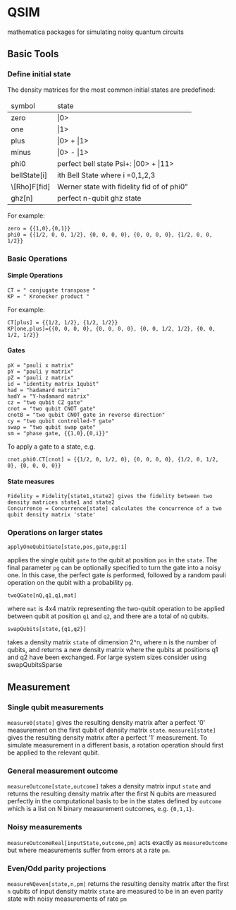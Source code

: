 QSIM
====

mathematica packages for simulating noisy quantum circuits

## Basic Tools

### Define initial state
The density matrices for the most common initial states are predefined: 

<table style="width:100%">
<thead>
  <tr>
    <td>symbol</td>
    <td>state</td> 
  </tr>
  </thead>
  <tbody>
  <tr><td>zero</td><td>|0></td></tr>
  <tr><td>one</td><td>|1></td></tr>
  <tr><td>plus</td><td>|0> + |1></td></tr>
  <tr><td>minus</td><td>|0> - |1></td></tr>
  <tr><td>phi0</td><td>perfect bell state Psi+: |00> + |11></td></tr>
  <tr><td>bellState[i]</td><td>ith Bell State where i =0,1,2,3 </td></tr>
  <tr><td>\[Rho]F[fid]</td><td>Werner state with fidelity fid of of phi0"</td></tr>
  <tr><td>ghz[n]</td><td>perfect n-qubit ghz state</td></tr>
  
  </tbody>
</table>


For example: 

```
zero = {{1,0},{0,1}}
phi0 = {{1/2, 0, 0, 1/2}, {0, 0, 0, 0}, {0, 0, 0, 0}, {1/2, 0, 0, 1/2}}

```

### Basic Operations

#### Simple Operations

```
CT = " conjugate transpose "
KP = " Kronecker product " 
```

For example: 

``` 
CT[plus] = {{1/2, 1/2}, {1/2, 1/2}} 
KP[one,plus]={{0, 0, 0, 0}, {0, 0, 0, 0}, {0, 0, 1/2, 1/2}, {0, 0, 1/2, 1/2}}
```

#### Gates

```
pX = "pauli x matrix"
pY = "pauli y matrix"
pZ = "pauli z matrix"
id = "identity matrix 1qubit"
had = "hadamard matrix"
hadY = "Y-hadamard matrix"
cz = "two qubit CZ gate"
cnot = "two qubit CNOT gate"
cnotB = "two qubit CNOT gate in reverse direction"
cy = "two qubit controlled-Y gate"
swap = "two qubit swap gate"
sm = "phase gate, {{1,0},{0,i}}"
```

To apply a gate to a state, e.g. 

```
cnot.phi0.CT[cnot] = {{1/2, 0, 1/2, 0}, {0, 0, 0, 0}, {1/2, 0, 1/2, 0}, {0, 0, 0, 0}}

```

#### State measures

```
Fidelity = Fidelity[state1,state2] gives the fidelity between two density matrices state1 and state2
Concurrence = Concurrence[state] calculates the concurrence of a two qubit density matrix 'state'
```

### Operations on larger states

```applyOneQubitGate[state,pos,gate,pg:1] ```

applies the single qubit  ```gate``` to the qubit at position ```pos``` in the `state`. The final parameter ``pg`` can be optionally specified to turn the gate into a noisy one. In this case, the perfect gate is performed, followed by a random pauli operation on the qubit with a probability ```pg```.

``` twoQGate[nQ,q1,q1,mat] ``` 

where `mat` is 4x4 matrix representing the two-qubit operation to be applied between qubit at position `q1` and `q2`, and there are a total of `nQ` qubits. 

```swapQubits[state,{q1,q2}] ```

takes a density matrix ``state`` of dimension 2^n, where n is the number of qubits, and returns a new density matrix where the qubits at positions q1 and q2 have been exchanged. For large system sizes consider using swapQubitsSparse



## Measurement

### Single qubit measurements

`measure0[state]` gives the resulting density matrix after a perfect '0' measurement on the first qubit of density matrix `state`. `measure1[state]` gives the resulting density matrix after a perfect '1' measurement. To simulate measurement in a different basis, a rotation operation should first be applied to the relevant qubit. 

### General measurement outcome

`measureOutcome[state,outcome]` takes a density matrix input `state` and returns the resulting density matrix after the first N qubits are measured perfectly in the computational basis to be in the states defined by `outcome` which is a list on N binary measurement outcomes, e.g. `{0,1,1}`. 

### Noisy measurements

`measureOutcomeReal[inputState,outcome,pm]` acts exactly as `measureOutcome` but where measurements suffer from errors at a rate `pm`. 


### Even/Odd parity projections

`measureNQeven[state,n,pm]` returns the resulting density matrix after the first `n` qubits of input density matrix `state` are measured to be in an even parity state with noisy measurements of rate `pm`

